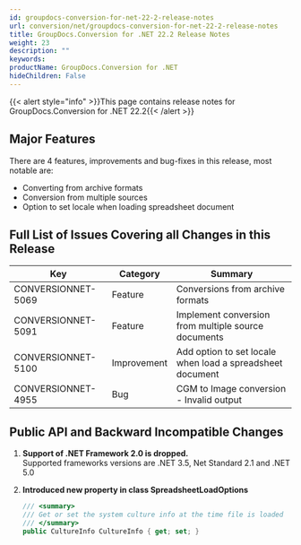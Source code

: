 ```yaml
---
id: groupdocs-conversion-for-net-22-2-release-notes
url: conversion/net/groupdocs-conversion-for-net-22-2-release-notes
title: GroupDocs.Conversion for .NET 22.2 Release Notes
weight: 23
description: ""
keywords: 
productName: GroupDocs.Conversion for .NET
hideChildren: False
---
```

{{< alert style="info" >}}This page contains release notes for GroupDocs.Conversion for .NET 22.2{{< /alert >}}

## Major Features

There are 4 features, improvements and bug-fixes in this release, most notable are:

*   Converting from archive formats
*   Conversion from multiple sources
*   Option to set locale when loading spreadsheet document

## Full List of Issues Covering all Changes in this Release


| Key | Category | Summary |
| --- | --- | --- |
| CONVERSIONNET-5069 | Feature | Conversions from archive formats |
| CONVERSIONNET-5091 | Feature | Implement conversion from multiple source documents |
| CONVERSIONNET-5100 | Improvement | Add option to set locale when load a spreadsheet document |
| CONVERSIONNET-4955 | Bug | CGM to Image conversion - Invalid output |



## Public API and Backward Incompatible Changes

1.  **Support of .NET Framework 2.0 is dropped.**\
    Supported frameworks versions are .NET 3.5, Net Standard 2.1 and .NET 5.0
2.  **Introduced new property in class SpreadsheetLoadOptions**
    
    ```csharp
    /// <summary>
    /// Get or set the system culture info at the time file is loaded
    /// </summary>
    public CultureInfo CultureInfo { get; set; }
    ```
